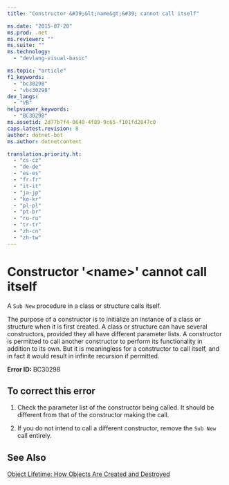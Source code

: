 ```yaml
---
title: "Constructor &#39;&lt;name&gt;&#39; cannot call itself"

ms.date: "2015-07-20"
ms.prod: .net
ms.reviewer: ""
ms.suite: ""
ms.technology: 
  - "devlang-visual-basic"

ms.topic: "article"
f1_keywords: 
  - "bc30298"
  - "vbc30298"
dev_langs: 
  - "VB"
helpviewer_keywords: 
  - "BC30298"
ms.assetid: 2d77b7f4-0640-4f89-9c65-f101fd2847c0
caps.latest.revision: 8
author: dotnet-bot
ms.author: dotnetcontent

translation.priority.ht: 
  - "cs-cz"
  - "de-de"
  - "es-es"
  - "fr-fr"
  - "it-it"
  - "ja-jp"
  - "ko-kr"
  - "pl-pl"
  - "pt-br"
  - "ru-ru"
  - "tr-tr"
  - "zh-cn"
  - "zh-tw"
---
```

# Constructor &#39;&lt;name&gt;&#39; cannot call itself
A `Sub New` procedure in a class or structure calls itself.  
  
 The purpose of a constructor is to initialize an instance of a class or structure when it is first created. A class or structure can have several constructors, provided they all have different parameter lists. A constructor is permitted to call another constructor to perform its functionality in addition to its own. But it is meaningless for a constructor to call itself, and in fact it would result in infinite recursion if permitted.  
  
 **Error ID:** BC30298  
  
## To correct this error  
  
1.  Check the parameter list of the constructor being called. It should be different from that of the constructor making the call.  
  
2.  If you do not intend to call a different constructor, remove the `Sub New` call entirely.  
  
## See Also  
 [Object Lifetime: How Objects Are Created and Destroyed](../../../visual-basic/programming-guide/language-features/objects-and-classes/object-lifetime-how-objects-are-created-and-destroyed.md)
